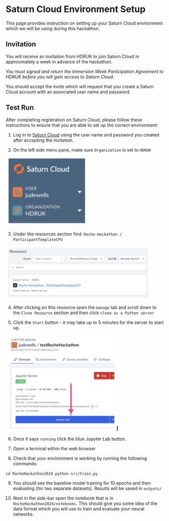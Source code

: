 # Saturn Cloud Environment Setup

This page provides instruction on setting up your Saturn Cloud environment which we will be using during this hackathon.

## Invitation

You will receive an invitation from HDRUK to join Saturn Cloud in approximately a week in advance of the hackathon.

*You must signed and return the Immersion Week Participation Agreement to HDRUK before you will gain access to Saturn Cloud.*

You should accept the invite which will request that you create a Saturn Cloud account with an associated user name and password.

## Test Run

After completing registration on Saturn Cloud, please follow these instructions to ensure that you are able to set up the correct environment:

1. Log in to [Saturn Cloud](https://saturncloud.io/) using the user name and password you created after accepting the invitation.

2. On the left side menu pane, make sure `Organization` is set to `HDRUK`

  <img src='../images/saturn-user.jpg' width='260'>

3. Under the resources section find: `Roche-Hackathon / ParticipantTemplateCPU`

  <img src='../images/saturn-resources.jpg' width='460'>

4. After clicking on this resource open the `manage` tab and scroll down to the `Clone Resource` section and then click `clone as a Python server`

5. Click the `Start` button - it may take up to 5 minutes for the server to start up.

  <img src='../images/saturn-jupyter.jpg' width='360'>

6. Once it says `running` click the blue Jupyter Lab button.

7. Open a terminal within the web browser

8. Check that your environment is working by running the following commands:

`cd RocheHackathon2024
python src/train.py`

9. You should see the baseline model training for 10 epochs and then evaluating (for two separate datasets). Results will be saved in `outputs/`

10. Next in the side-bar open the notebook that is in `RocheHackathon2024/notebooks`. This should give you some idea of the data format which you will use to train and evaluate your neural networks.
